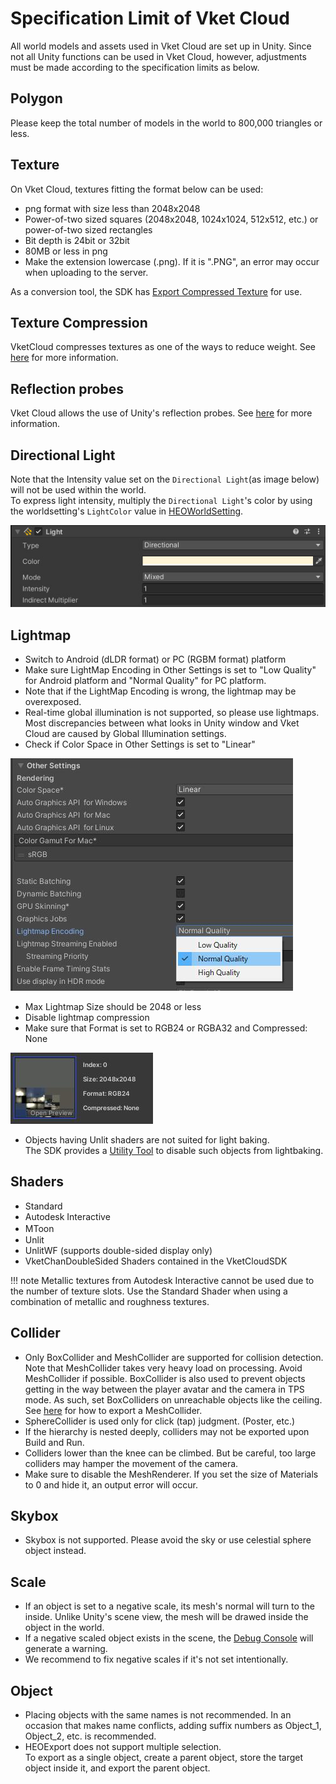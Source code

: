 # Specification Limit of Vket Cloud

All world models and assets used in Vket Cloud are set up in Unity. Since not all Unity functions can be used in Vket Cloud, however, adjustments must be made according to the specification limits as below.

## Polygon

Please keep the total number of models in the world to 800,000 triangles or less.

## Texture

On Vket Cloud, textures fitting the format below can be used:

* png format with size less than 2048x2048
* Power-of-two sized squares (2048x2048, 1024x1024, 512x512, etc.) or power-of-two sized rectangles
* Bit depth is 24bit or 32bit
* 80MB or less in png
* Make the extension lowercase (.png). If it is ".PNG", an error may occur when uploading to the server.

As a conversion tool, the SDK has [Export Compressed Texture](../SDKTools/ExportCompressedTexture.md) for use.

## Texture Compression

VketCloud compresses textures as one of the ways to reduce weight. See [here](../heoexporter/he_TextureCompression.md) for more information.

## Reflection probes

Vket Cloud allows the use of Unity's reflection probes. See [here](ReflectionProbe.md) for more information.

## Directional Light

Note that the Intensity value set on the `Directional Light`(as image below) will not be used within the world.<br>
To express light intensity, multiply the `Directional Light`'s color by using the worldsetting's `LightColor` value in [HEOWorldSetting](../HEOComponents/HEOWorldSetting.md). 

![Rendering_2](../HEOComponents/img/HEOWorldSetting_Rendering_2.jpg)

## Lightmap

* Switch to Android (dLDR format) or PC (RGBM format) platform
* Make sure LightMap Encoding in Other Settings is set to "Low Quality" for Android platform and "Normal Quality" for PC platform.
* Note that if the LightMap Encoding is wrong, the lightmap may be overexposed.
* Real-time global illumination is not supported, so please use lightmaps. Most discrepancies between what looks in Unity window and Vket Cloud are caused by Global Illumination settings.
* Check if Color Space in Other Settings is set to "Linear"

![UnityGuidelines_1](./img/UnityGuidelines_1.jpg)

* Max Lightmap Size should be 2048 or less
* Disable lightmap compression
* Make sure that Format is set to RGB24 or RGBA32 and Compressed: None

![UnityGuidelines_2](./img/UnityGuidelines_2.jpg)

* Objects having Unlit shaders are not suited for light baking.<br>
  The SDK provides a [Utility Tool](../WorldEditingTips/DisableContributeGITool.md) to disable such objects from lightbaking.

## Shaders

- Standard 
- Autodesk Interactive
- MToon　
- Unlit
- UnlitWF (supports double-sided display only)
- VketChanDoubleSided Shaders contained in the VketCloudSDK

!!! note
     Metallic textures from Autodesk Interactive cannot be used due to the number of texture slots. Use the Standard Shader when using a combination of metallic and roughness textures.

## Collider

* Only BoxCollider and MeshCollider are supported for collision detection. Note that MeshCollider takes very heavy load on processing. Avoid MeshCollider if possible. BoxCollider is also used to prevent objects getting in the way between the player avatar and the camera in TPS mode. As such, set BoxColliders on unreachable objects like the ceiling. See [here](../HEOComponents/HEOMeshCollider.md) for how to export a MeshCollider.
* SphereCollider is used only for click (tap) judgment. (Poster, etc.)
* If the hierarchy is nested deeply, colliders may not be exported upon Build and Run.
* Colliders lower than the knee can be climbed. But be careful, too large colliders may hamper the movement of the camera.
* Make sure to disable the MeshRenderer. If you set the size of Materials to 0 and hide it, an output error will occur.

## Skybox

* Skybox is not supported. Please avoid the sky or use celestial sphere object instead.

## Scale

* If an object is set to a negative scale, its mesh's normal will turn to the inside. Unlike Unity's scene view, the mesh will be drawed inside the object in the world.<br>
* If a negative scaled object exists in the scene, the [Debug Console](../debugconsole/debugconsole.md) will generate a warning.<br>
* We recommend to fix negative scales if it's not set intentionally.

## Object

* Placing objects with the same names is not recommended. In an occasion that makes name conflicts, adding suffix numbers as Object_1, Object_2, etc. is recommended.
* HEOExport does not support multiple selection.<br> To export as a single object, create a parent object, store the target object inside it, and export the parent object.
